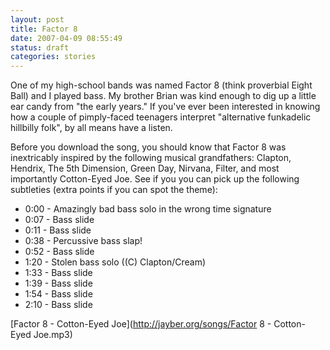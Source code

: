 ```yaml
---
layout: post
title: Factor 8
date: 2007-04-09 08:55:49
status: draft
categories: stories
---
```


One of my high-school bands was named Factor 8 (think proverbial Eight Ball)
and I played bass. My brother Brian was kind enough to dig up a little ear
candy from "the early years." If you've ever been interested in knowing how a
couple of pimply-faced teenagers interpret "alternative funkadelic hillbilly
folk", by all means have a listen.


Before you download the song, you should know that Factor 8 was inextricably
inspired by the following musical grandfathers: Clapton, Hendrix, The 5th
Dimension, Green Day, Nirvana, Filter, and most importantly Cotton-Eyed Joe.
See if you you can pick up the following subtleties (extra points if you can
spot the theme):

  * 0:00 - Amazingly bad bass solo in the wrong time signature
  * 0:07 - Bass slide
  * 0:11 - Bass slide
  * 0:38 - Percussive bass slap!
  * 0:52 - Bass slide
  * 1:20 - Stolen bass solo ((C) Clapton/Cream)
  * 1:33 - Bass slide
  * 1:39 - Bass slide
  * 1:54 - Bass slide
  * 2:10 - Bass slide

[Factor 8 - Cotton-Eyed Joe](http://jayber.org/songs/Factor 8 - Cotton-Eyed
Joe.mp3)


